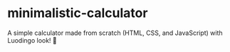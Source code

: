 # minimalistic-calculator
A simple calculator made from scratch (HTML, CSS, and JavaScript) with Luodingo look! 🐼

